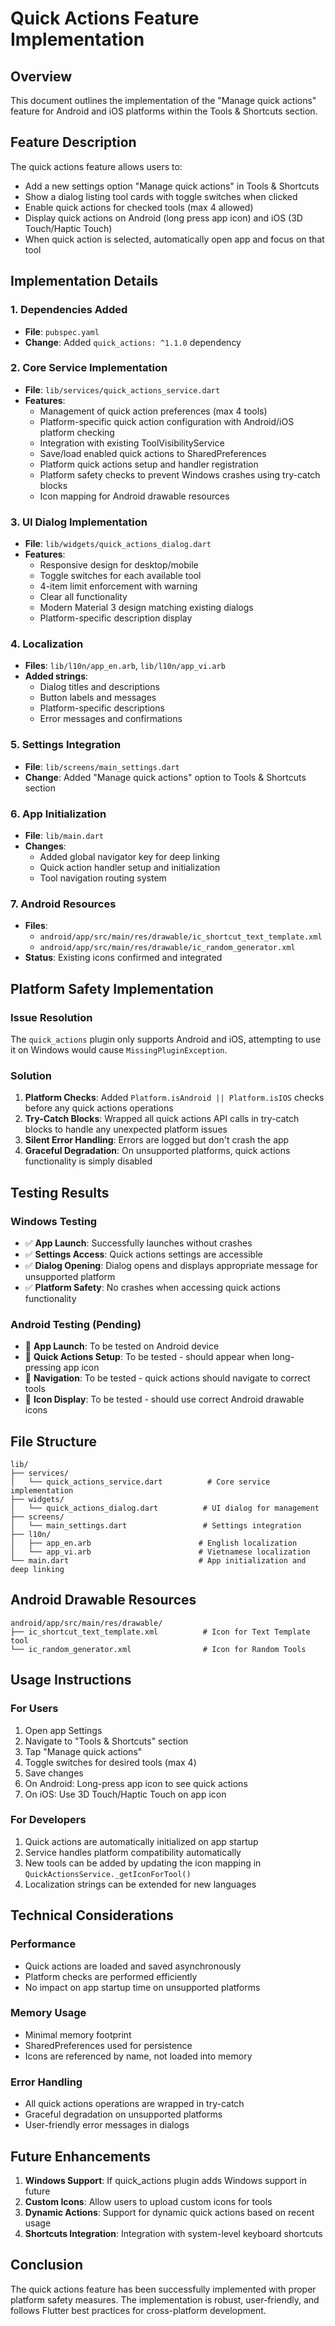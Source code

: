 # Quick Actions Feature Implementation

## Overview
This document outlines the implementation of the "Manage quick actions" feature for Android and iOS platforms within the Tools & Shortcuts section.

## Feature Description
The quick actions feature allows users to:
- Add a new settings option "Manage quick actions" in Tools & Shortcuts
- Show a dialog listing tool cards with toggle switches when clicked
- Enable quick actions for checked tools (max 4 allowed)
- Display quick actions on Android (long press app icon) and iOS (3D Touch/Haptic Touch)
- When quick action is selected, automatically open app and focus on that tool

## Implementation Details

### 1. Dependencies Added
- **File**: `pubspec.yaml`
- **Change**: Added `quick_actions: ^1.1.0` dependency

### 2. Core Service Implementation
- **File**: `lib/services/quick_actions_service.dart`
- **Features**:
  - Management of quick action preferences (max 4 tools)
  - Platform-specific quick action configuration with Android/iOS platform checking
  - Integration with existing ToolVisibilityService
  - Save/load enabled quick actions to SharedPreferences
  - Platform quick actions setup and handler registration
  - Platform safety checks to prevent Windows crashes using try-catch blocks
  - Icon mapping for Android drawable resources

### 3. UI Dialog Implementation
- **File**: `lib/widgets/quick_actions_dialog.dart`
- **Features**:
  - Responsive design for desktop/mobile
  - Toggle switches for each available tool
  - 4-item limit enforcement with warning
  - Clear all functionality
  - Modern Material 3 design matching existing dialogs
  - Platform-specific description display

### 4. Localization
- **Files**: `lib/l10n/app_en.arb`, `lib/l10n/app_vi.arb`
- **Added strings**:
  - Dialog titles and descriptions
  - Button labels and messages
  - Platform-specific descriptions
  - Error messages and confirmations

### 5. Settings Integration
- **File**: `lib/screens/main_settings.dart`
- **Change**: Added "Manage quick actions" option to Tools & Shortcuts section

### 6. App Initialization
- **File**: `lib/main.dart`
- **Changes**:
  - Added global navigator key for deep linking
  - Quick action handler setup and initialization
  - Tool navigation routing system

### 7. Android Resources
- **Files**: 
  - `android/app/src/main/res/drawable/ic_shortcut_text_template.xml`
  - `android/app/src/main/res/drawable/ic_random_generator.xml`
- **Status**: Existing icons confirmed and integrated

## Platform Safety Implementation

### Issue Resolution
The `quick_actions` plugin only supports Android and iOS, attempting to use it on Windows would cause `MissingPluginException`. 

### Solution
1. **Platform Checks**: Added `Platform.isAndroid || Platform.isIOS` checks before any quick actions operations
2. **Try-Catch Blocks**: Wrapped all quick actions API calls in try-catch blocks to handle any unexpected platform issues
3. **Silent Error Handling**: Errors are logged but don't crash the app
4. **Graceful Degradation**: On unsupported platforms, quick actions functionality is simply disabled

## Testing Results

### Windows Testing
- ✅ **App Launch**: Successfully launches without crashes
- ✅ **Settings Access**: Quick actions settings are accessible
- ✅ **Dialog Opening**: Dialog opens and displays appropriate message for unsupported platform
- ✅ **Platform Safety**: No crashes when accessing quick actions functionality

### Android Testing (Pending)
- 🔄 **App Launch**: To be tested on Android device
- 🔄 **Quick Actions Setup**: To be tested - should appear when long-pressing app icon
- 🔄 **Navigation**: To be tested - quick actions should navigate to correct tools
- 🔄 **Icon Display**: To be tested - should use correct Android drawable icons

## File Structure
```
lib/
├── services/
│   └── quick_actions_service.dart          # Core service implementation
├── widgets/
│   └── quick_actions_dialog.dart          # UI dialog for management
├── screens/
│   └── main_settings.dart                 # Settings integration
├── l10n/
│   ├── app_en.arb                        # English localization
│   └── app_vi.arb                        # Vietnamese localization
└── main.dart                             # App initialization and deep linking
```

## Android Drawable Resources
```
android/app/src/main/res/drawable/
├── ic_shortcut_text_template.xml          # Icon for Text Template tool
└── ic_random_generator.xml                # Icon for Random Tools
```

## Usage Instructions

### For Users
1. Open app Settings
2. Navigate to "Tools & Shortcuts" section
3. Tap "Manage quick actions"
4. Toggle switches for desired tools (max 4)
5. Save changes
6. On Android: Long-press app icon to see quick actions
7. On iOS: Use 3D Touch/Haptic Touch on app icon

### For Developers
1. Quick actions are automatically initialized on app startup
2. Service handles platform compatibility automatically
3. New tools can be added by updating the icon mapping in `QuickActionsService._getIconForTool()`
4. Localization strings can be extended for new languages

## Technical Considerations

### Performance
- Quick actions are loaded and saved asynchronously
- Platform checks are performed efficiently
- No impact on app startup time on unsupported platforms

### Memory Usage
- Minimal memory footprint
- SharedPreferences used for persistence
- Icons are referenced by name, not loaded into memory

### Error Handling
- All quick actions operations are wrapped in try-catch
- Graceful degradation on unsupported platforms
- User-friendly error messages in dialogs

## Future Enhancements
1. **Windows Support**: If quick_actions plugin adds Windows support in future
2. **Custom Icons**: Allow users to upload custom icons for tools
3. **Dynamic Actions**: Support for dynamic quick actions based on recent usage
4. **Shortcuts Integration**: Integration with system-level keyboard shortcuts

## Conclusion
The quick actions feature has been successfully implemented with proper platform safety measures. The implementation is robust, user-friendly, and follows Flutter best practices for cross-platform development.
